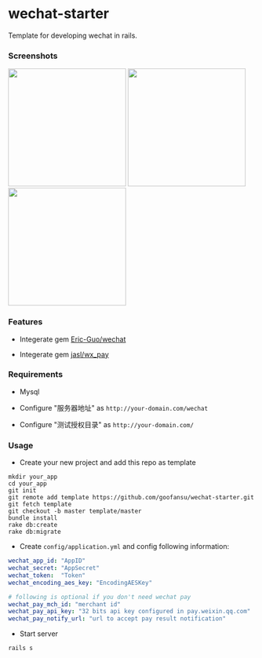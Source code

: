# wechat-starter

Template for developing wechat in rails.

### Screenshots

<img src="http://i.imgur.com/oFs1AzQ.png" width="240">
<img src="http://i.imgur.com/urwmWZv.png" width="240">
<img src="http://i.imgur.com/UPw6FRc.png" width="240">

### Features

* Integerate gem [Eric-Guo/wechat](https://github.com/Eric-Guo/wechat)

* Integerate gem [jasl/wx_pay](https://github.com/jasl/wx_pay)

### Requirements

* Mysql

* Configure "服务器地址" as `http://your-domain.com/wechat`

* Configure "测试授权目录" as `http://your-domain.com/`

### Usage

* Create your new project and add this repo as template

```
mkdir your_app
cd your_app
git init
git remote add template https://github.com/goofansu/wechat-starter.git
git fetch template
git checkout -b master template/master
bundle install
rake db:create
rake db:migrate
```

* Create `config/application.yml` and config following information:

``` yaml
wechat_app_id: "AppID"
wechat_secret: "AppSecret"
wechat_token:  "Token"
wechat_encoding_aes_key: "EncodingAESKey"

# following is optional if you don't need wechat pay
wechat_pay_mch_id: "merchant id"
wechat_pay_api_key: "32 bits api key configured in pay.weixin.qq.com"
wechat_pay_notify_url: "url to accept pay result notification"
```

* Start server

`rails s`
